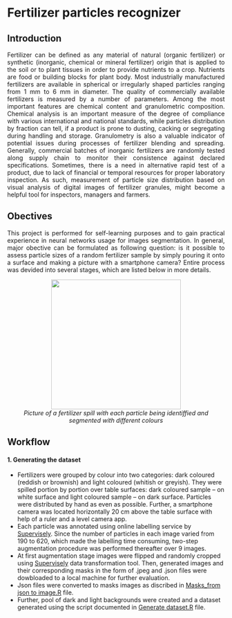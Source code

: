 # Fertilizer particles recognizer
## Introduction
<p align="justify">
Fertilizer can be defined as any material of natural (organic fertilizer) or synthetic (inorganic, chemical or mineral fertilizer) origin that is applied to the soil or to plant tissues in order to provide nutrients to a crop. Nutrients are food or building blocks for plant body. Most industrially manufactured fertilizers are available in spherical or irregularly shaped particles ranging from 1 mm to 6 mm in diameter. The quality of commercially available fertilizers is measured by a number of parameters. Among the most important features are chemical content and granulometric composition. Chemical analysis is an important measure of the degree of compliance with various international and national standards, while particles distribution by fraction can tell, if a product is prone to dusting, cacking or segregating during handling and storage. Granulometry is also a valuable indicator of potential issues during processes of fertilizer blending and spreading. Generally, commercial batches of inorganic fertilizers are randomly tested along supply chain to monitor their consistence against declared specifications. Sometimes, there is a need in alternative rapid test of a product, due to lack of financial or temporal resources for proper laboratory inspection. As such, measurement of particle size distribution based on visual analysis of digital images of fertilizer granules, might become a helpful tool for inspectors, managers and farmers.
  </p>
  
## Obectives
<p align="justify">
This project is performed for self-learning purposes and to gain practical experience in neural networks usage for images segmentation. In general, major obective can be formulated as following question: is it possible to assess particle sizes of a random fertilizer sample by simply pouring it onto a surface and making a picture with a smartphone camera? Entire process was devided into several stages, which are listed below in more details. 
  </p>
  
<p align="center">
<img src="https://github.com/max-poltora/fertilizer_particles_recognizer/blob/main/Example%20files/Segmentation.gif" height="300px"> <br />
<em>Picture of a fertilizer spill with each particle being identiffied and segmented with different colours</em>
  </p>

## Workflow
#### 1. Generating the dataset
  - Fertilizers were grouped by colour into two categories: dark coloured (reddish or brownish) and light coloured (whitish or greyish). They were spilled portion by portion over table surfaces: dark coloured sample – on white surface and light coloured sample – on dark surface. Particles were distributed by hand as even as possible. Further, a smartphone camera was located horizontally 20 cm above the table surface with help of a ruler and a level camera app.
  - Each particle was annotated using online labelling service by [Supervisely](https://supervise.ly/). Since the number of particles in each image varied from 190 to 620, which made the labelling time consuming, two-step augmentation procedure was performed thereafter over 9 images.
  - At first augmentation stage images were flipped and randomly cropped using [Supervisely](https://supervise.ly/) data transformation tool. Then, generated images and their corresponding masks in the form of .jpeg and .json files were dowbloaded to a local machine for further evaluation.
  - Json files were converted to masks images as discribed in [Masks_from json to image.R](https://github.com/max-poltora/fertilizer_particles_recognizer/blob/main/Masks_from%20json%20to%20image.R) file.
  - Further, pool of dark and light backgrounds were created and a dataset generated using the script documented in [Generate dataset.R](https://github.com/max-poltora/fertilizer_particles_recognizer/blob/main/Generate%20dataset.R) file.
